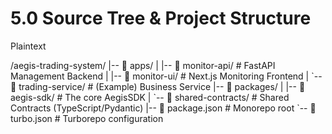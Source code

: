 # **5.0 Source Tree & Project Structure**

Plaintext

/aegis-trading-system/
|-- 📂 apps/
|   |-- 📂 monitor-api/        \# FastAPI Management Backend
|   |-- 📂 monitor-ui/         \# Next.js Monitoring Frontend
|   \`-- 📂 trading-service/    \# (Example) Business Service
|-- 📂 packages/
|   |-- 📂 aegis-sdk/          \# The core AegisSDK
|   \`-- 📂 shared-contracts/   \# Shared Contracts (TypeScript/Pydantic)
|-- 📄 package.json            \# Monorepo root
\`-- 📄 turbo.json              \# Turborepo configuration
